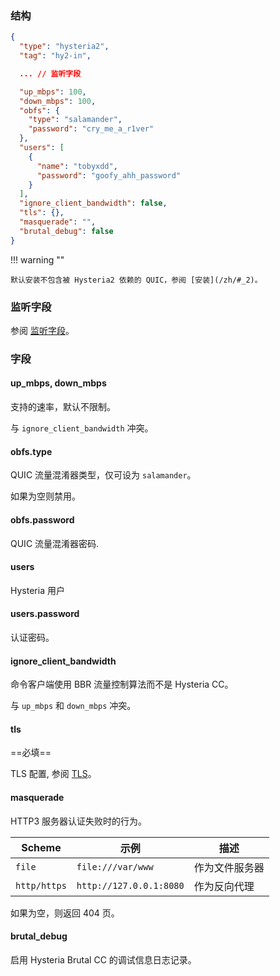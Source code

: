 ### 结构

```json
{
  "type": "hysteria2",
  "tag": "hy2-in",

  ... // 监听字段

  "up_mbps": 100,
  "down_mbps": 100,
  "obfs": {
    "type": "salamander",
    "password": "cry_me_a_r1ver"
  },
  "users": [
    {
      "name": "tobyxdd",
      "password": "goofy_ahh_password"
    }
  ],
  "ignore_client_bandwidth": false,
  "tls": {},
  "masquerade": "",
  "brutal_debug": false
}
```

!!! warning ""

    默认安装不包含被 Hysteria2 依赖的 QUIC，参阅 [安装](/zh/#_2)。

### 监听字段

参阅 [监听字段](/zh/configuration/shared/listen/)。

### 字段

#### up_mbps, down_mbps

支持的速率，默认不限制。

与 `ignore_client_bandwidth` 冲突。

#### obfs.type

QUIC 流量混淆器类型，仅可设为 `salamander`。

如果为空则禁用。

#### obfs.password

QUIC 流量混淆器密码.

#### users

Hysteria 用户

#### users.password

认证密码。

#### ignore_client_bandwidth

命令客户端使用 BBR 流量控制算法而不是 Hysteria CC。

与 `up_mbps` 和 `down_mbps` 冲突。

#### tls

==必填==

TLS 配置, 参阅 [TLS](/zh/configuration/shared/tls/#inbound)。

#### masquerade

HTTP3 服务器认证失败时的行为。

| Scheme       | 示例                    | 描述           |
| ------------ | ----------------------- | -------------- |
| `file`       | `file:///var/www`       | 作为文件服务器 |
| `http/https` | `http://127.0.0.1:8080` | 作为反向代理   |

如果为空，则返回 404 页。

#### brutal_debug

启用 Hysteria Brutal CC 的调试信息日志记录。
